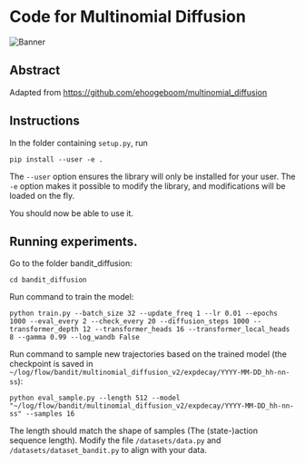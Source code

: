 # Code for Multinomial Diffusion

![Banner](https://github.com/ehoogeboom/multinomial_diffusion/blob/main/images/overview_mult_diff.png?raw=true)


## Abstract
Adapted from https://github.com/ehoogeboom/multinomial_diffusion

## Instructions
In the folder containing `setup.py`, run
```
pip install --user -e .
```
The `--user` option ensures the library will only be installed for your user.
The `-e` option makes it possible to modify the library, and modifications will be loaded on the fly.

You should now be able to use it.


## Running experiments.

Go to the folder bandit_diffusion:

```
cd bandit_diffusion
```

Run command to train the model:

```
python train.py --batch_size 32 --update_freq 1 --lr 0.01 --epochs 1000 --eval_every 2 --check_every 20 --diffusion_steps 1000 --transformer_depth 12 --transformer_heads 16 --transformer_local_heads 8 --gamma 0.99 --log_wandb False
```


Run command to sample new trajectories based on the trained model (the checkpoint is saved in ``~/log/flow/bandit/multinomial_diffusion_v2/expdecay/YYYY-MM-DD_hh-nn-ss``):

```
python eval_sample.py --length 512 --model "~/log/flow/bandit/multinomial_diffusion_v2/expdecay/YYYY-MM-DD_hh-nn-ss" --samples 16
```

The length should match the shape of samples (The (state-)action sequence length). Modify the file ``/datasets/data.py`` and ``/datasets/dataset_bandit.py`` to align with your data.

